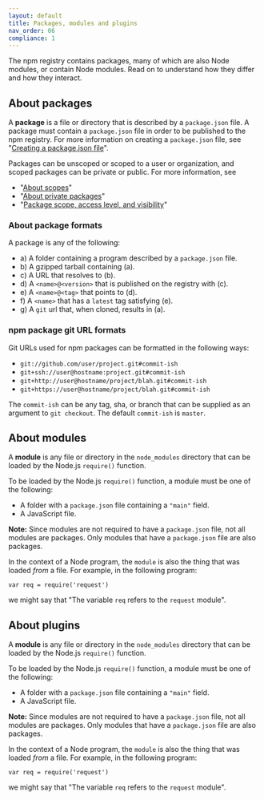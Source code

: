 ```yaml
---
layout: default
title: Packages, modules and plugins
nav_order: 06
compliance: 1
---
```


The npm registry contains packages, many of which are also Node modules, or contain Node modules. Read on to understand how they differ and how they interact.

## About packages

A **package** is a file or directory that is described by a `package.json` file. A package must contain a `package.json` file in order to be published to the npm registry. For more information on creating a `package.json` file, see "[Creating a package.json file][pkg-json]".

Packages can be unscoped or scoped to a user or organization, and scoped packages can be private or public. For more information, see
- "[About scopes][about-scopes]"
- "[About private packages][private-pkgs]"
- "[Package scope, access level, and visibility][pkg-viz]"

### About package formats

A package is any of the following:

* a) A folder containing a program described by a `package.json` file.
* b) A gzipped tarball containing (a).
* c) A URL that resolves to (b).
* d) A `<name>@<version>` that is published on the registry with (c).
* e) A `<name>@<tag>` that points to (d).
* f) A `<name>` that has a `latest` tag satisfying (e).
* g) A `git` url that, when cloned, results in (a).

### npm package git URL formats

Git URLs used for npm packages can be formatted in the following ways:

- `git://github.com/user/project.git#commit-ish`
- `git+ssh://user@hostname:project.git#commit-ish`
- `git+http://user@hostname/project/blah.git#commit-ish`
- `git+https://user@hostname/project/blah.git#commit-ish`

The `commit-ish` can be any tag, sha, or branch that can be supplied as
an argument to `git checkout`. The default `commit-ish` is `master`.

## About modules

A **module** is any file or directory in the `node_modules` directory that can be loaded by the Node.js `require()` function.

To be loaded by the Node.js `require()` function, a module must be one of the following:

* A folder with a `package.json` file containing a `"main"` field.
* A JavaScript file.

<Note>

**Note:** Since modules are not required to have a `package.json` file, not all modules are packages. Only modules that have a `package.json` file are also packages.

</Note>

In the context of a Node program, the `module` is also the thing that
was loaded *from* a file. For example, in the following program:

    var req = require('request')

we might say that "The variable `req` refers to the `request` module".


[about-scopes]: about-scopes
[private-pkgs]: about-private-packages
[pkg-json]: creating-a-package-json-file
[pkg-viz]: package-scope-access-level-and-visibility

## About plugins

A **module** is any file or directory in the `node_modules` directory that can be loaded by the Node.js `require()` function.

To be loaded by the Node.js `require()` function, a module must be one of the following:

* A folder with a `package.json` file containing a `"main"` field.
* A JavaScript file.

<Note>

**Note:** Since modules are not required to have a `package.json` file, not all modules are packages. Only modules that have a `package.json` file are also packages.

</Note>

In the context of a Node program, the `module` is also the thing that
was loaded *from* a file. For example, in the following program:

    var req = require('request')

we might say that "The variable `req` refers to the `request` module".


[about-scopes]: about-scopes
[private-pkgs]: about-private-packages
[pkg-json]: creating-a-package-json-file
[pkg-viz]: package-scope-access-level-and-visibility
